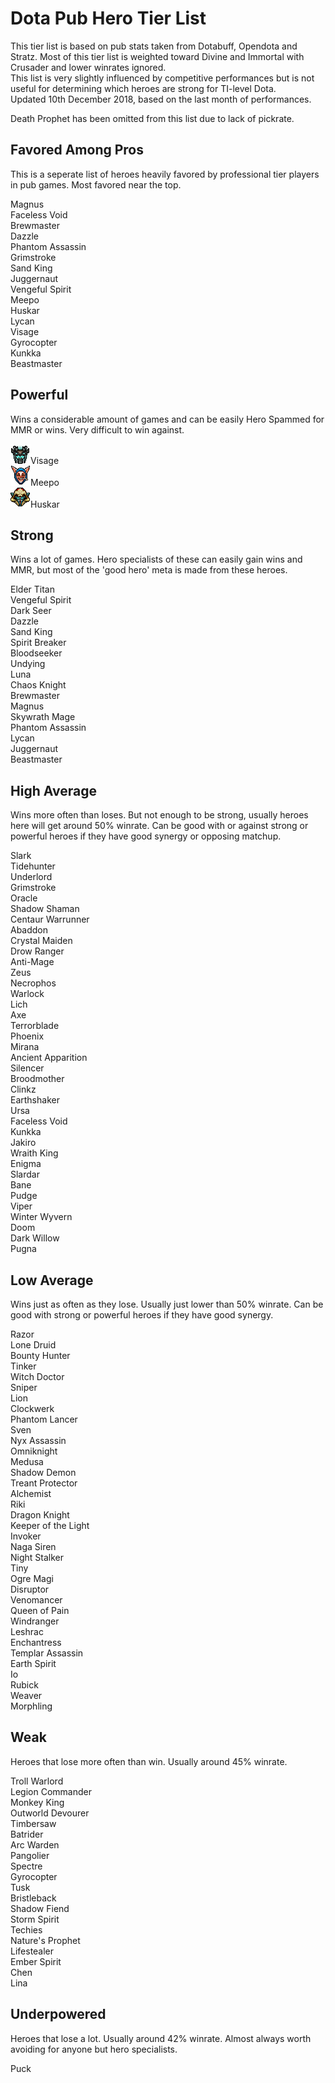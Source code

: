 # Dota Pub Hero Tier List
This tier list is based on pub stats taken from Dotabuff, Opendota and Stratz. Most of this tier list is weighted toward Divine and Immortal with Crusader and lower winrates ignored.  
This list is very slightly influenced by competitive performances but is not useful for determining which heroes are strong for TI-level Dota.  
Updated 10th December 2018, based on the last month of performances.

Death Prophet has been omitted from this list due to lack of pickrate.

## Favored Among Pros

This is a seperate list of heroes heavily favored by professional tier players in pub games. Most favored near the top.

Magnus  
Faceless Void  
Brewmaster  
Dazzle  
Phantom Assassin  
Grimstroke  
Sand King  
Juggernaut  
Vengeful Spirit  
Meepo  
Huskar  
Lycan  
Visage  
Gyrocopter  
Kunkka  
Beastmaster  

## Powerful
Wins a considerable amount of games and can be easily Hero Spammed for MMR or wins. Very difficult to win against.

![Gatekeeper](/images/miniheroes/visage.png)Visage  
![Meepo](/images/miniheroes/meepo.png)Meepo    
![Huskar](/images/miniheroes/huskar.png)Huskar  

## Strong
Wins a lot of games. Hero specialists of these can easily gain wins and MMR, but most of the 'good hero' meta is made from these heroes.

Elder Titan  
Vengeful Spirit  
Dark Seer  
Dazzle  
Sand King  
Spirit Breaker  
Bloodseeker  
Undying  
Luna  
Chaos Knight  
Brewmaster  
Magnus  
Skywrath Mage  
Phantom Assassin  
Lycan  
Juggernaut  
Beastmaster  

## High Average
Wins more often than loses. But not enough to be strong, usually heroes here will get around 50% winrate. Can be good with or against strong or powerful heroes if they have good synergy or opposing matchup.

Slark  
Tidehunter  
Underlord  
Grimstroke  
Oracle  
Shadow Shaman  
Centaur Warrunner  
Abaddon  
Crystal Maiden  
Drow Ranger  
Anti-Mage  
Zeus  
Necrophos  
Warlock  
Lich  
Axe  
Terrorblade  
Phoenix  
Mirana  
Ancient Apparition  
Silencer  
Broodmother  
Clinkz  
Earthshaker  
Ursa  
Faceless Void  
Kunkka  
Jakiro  
Wraith King  
Enigma  
Slardar  
Bane  
Pudge  
Viper  
Winter Wyvern  
Doom  
Dark Willow  
Pugna  

## Low Average
Wins just as often as they lose. Usually just lower than 50% winrate. Can be good with strong or powerful heroes if they have good synergy.

Razor  
Lone Druid  
Bounty Hunter  
Tinker  
Witch Doctor  
Sniper  
Lion  
Clockwerk  
Phantom Lancer  
Sven  
Nyx Assassin  
Omniknight  
Medusa  
Shadow Demon  
Treant Protector  
Alchemist  
Riki  
Dragon Knight  
Keeper of the Light  
Invoker  
Naga Siren  
Night Stalker  
Tiny  
Ogre Magi  
Disruptor  
Venomancer  
Queen of Pain  
Windranger  
Leshrac  
Enchantress  
Templar Assassin  
Earth Spirit  
Io  
Rubick  
Weaver  
Morphling  

## Weak
Heroes that lose more often than win. Usually around 45% winrate.

Troll Warlord  
Legion Commander  
Monkey King  
Outworld Devourer  
Timbersaw  
Batrider  
Arc Warden  
Pangolier  
Spectre  
Gyrocopter  
Tusk  
Bristleback  
Shadow Fiend  
Storm Spirit  
Techies  
Nature's Prophet  
Lifestealer  
Ember Spirit  
Chen  
Lina  

## Underpowered
Heroes that lose a lot. Usually around 42% winrate. Almost always worth avoiding for anyone but hero specialists.

Puck  

